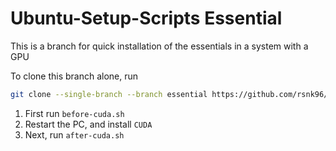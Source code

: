 # Ubuntu-Setup-Scripts Essential
This is a branch for quick installation of the essentials in a system with a GPU

To clone this branch alone, run

```bash
git clone --single-branch --branch essential https://github.com/rsnk96/Ubuntu-Setup-Scripts
```

1. First run `before-cuda.sh`
2. Restart the PC, and install `CUDA`
3. Next, run `after-cuda.sh`